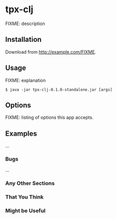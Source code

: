 # tpx-clj

FIXME: description

## Installation

Download from http://example.com/FIXME.

## Usage

FIXME: explanation

    $ java -jar tpx-clj-0.1.0-standalone.jar [args]

## Options

FIXME: listing of options this app accepts.

## Examples

...

### Bugs

...

### Any Other Sections
### That You Think
### Might be Useful
